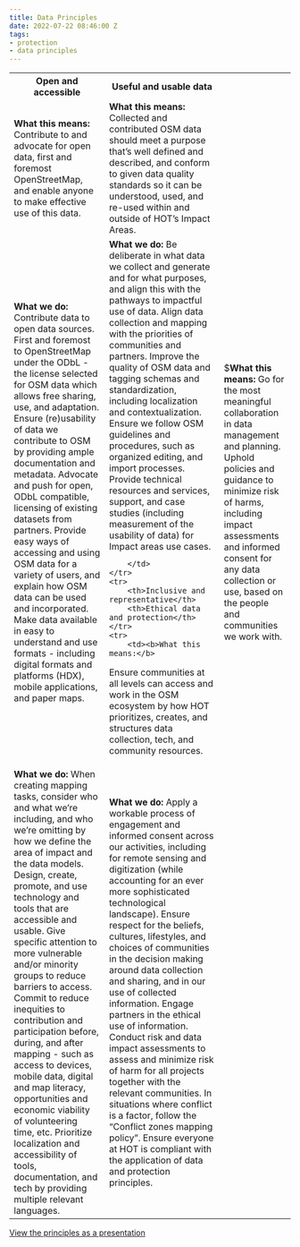 ```yaml
---
title: Data Principles
date: 2022-07-22 08:46:00 Z
tags:
- protection
- data principles
---
```


<table>
	<tr>
		<th>Open and accessible</th>
		<th>Useful and usable data</th>
	</tr>
	<tr>
		<td><b>What this means:</b>
Contribute to and advocate for open data, first and foremost OpenStreetMap, and enable anyone to make effective use of this data.
		</td>
		<td><b>What this means:</b>
Collected and contributed OSM data should meet a purpose that’s well defined and described, and conform to given data quality standards so it can be understood, used, and re-used within and outside of HOT’s Impact Areas.
		</td>
	</tr>
	<tr>
		<td><b>What we do:</b>
Contribute data to open data sources. First and foremost to OpenStreetMap under the ODbL - the license selected for OSM data which allows free sharing, use, and adaptation.
Ensure (re)usability of data we contribute to OSM by providing ample documentation and metadata.
Advocate and push for open, ODbL compatible, licensing of existing datasets from partners.
Provide easy ways of accessing and using OSM data for a variety of users, and explain how OSM data can be used and incorporated.
Make data available in easy to understand and use formats - including digital formats and platforms (HDX), mobile applications, and paper maps.
		</td>
		<td><b>What we do:</b>
Be deliberate in what data we collect and generate and for what purposes, and align this with the pathways to impactful use of data.
Align data collection and mapping with the priorities of communities and partners.
Improve the quality of OSM data and tagging schemas and standardization, including localization and contextualization.
Ensure we follow OSM guidelines and procedures, such as organized editing, and import processes.
Provide technical resources and services, support, and case studies (including measurement of the usability of data) for Impact areas use cases.

		</td>
	</tr>
	<tr>
		<th>Inclusive and representative</th>
		<th>Ethical data and protection</th>
	</tr>
	<tr>
		<td><b>What this means:</b>
Ensure communities at all levels can access and work in the OSM ecosystem by how HOT prioritizes, creates, and structures data collection, tech, and community resources.
		</td>
		<td>$<b>What this means:</b>
Go for the most meaningful collaboration in data management and planning. Uphold policies and guidance to minimize risk of harms, including impact assessments and informed consent for any data collection or use, based on the people and communities we work with.
		</td>
	</tr>
	<tr>
		<td><b>What we do:</b>
When creating mapping tasks, consider who and what we’re including, and who we’re omitting by how we define the area of impact and the data models.
Design, create, promote, and use technology and tools that are accessible and usable. Give specific attention to more vulnerable and/or minority groups to reduce barriers to access.
Commit to reduce inequities to contribution and participation before, during, and after mapping - such as access to devices, mobile data, digital and map literacy, opportunities and economic viability of volunteering time, etc.
Prioritize localization and accessibility of tools, documentation, and tech by providing multiple relevant languages.
		</td>
		<td><b>What we do:</b>
Apply a workable process of engagement and informed consent across our activities, including for remote sensing and digitization (while accounting for an ever more sophisticated technological landscape).
Ensure respect for the beliefs, cultures, lifestyles, and choices of communities in the decision making around data collection and sharing, and in our use of collected information. Engage partners in the ethical use of information.
Conduct risk and data impact assessments to assess and minimize risk of harm for all projects together with the relevant communities. In situations where conflict is a factor, follow the “Conflict zones mapping policy”.
Ensure everyone at HOT is compliant with the application of data and protection principles.
		</td>
	</tr>
</table> 

[View the principles as a presentation](https://docs.google.com/presentation/d/e/2PACX-1vRCzr84b_Ad5MRSziA1gfa2gpEwL1qjNtj0nCCbJRa4eRAqkORwgQAUYuFgRTBmcZ9vBt9bZ-D8ybCG/pub?start=false&loop=false&delayms=3000)

